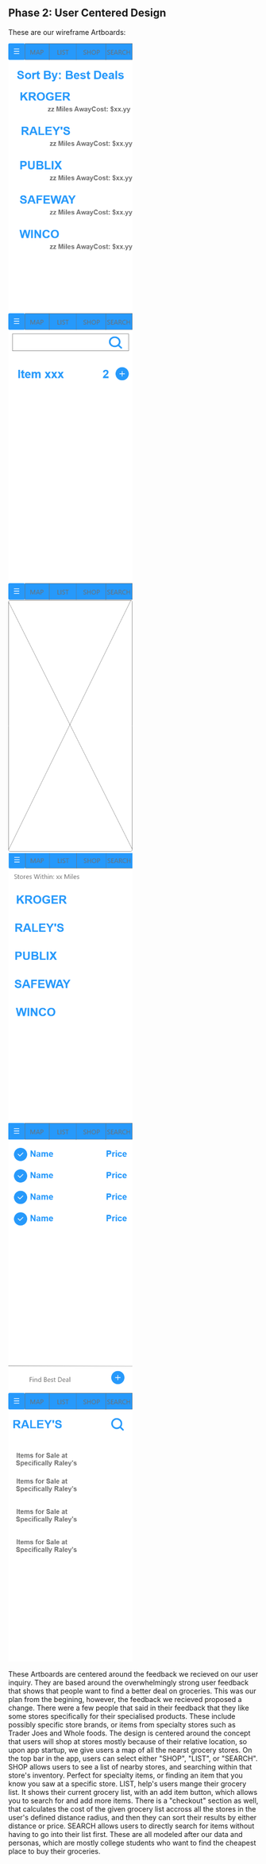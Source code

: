## Phase 2: User Centered Design

These are our wireframe Artboards:

<kbd>
  <a href="phase2/Deals%20List.png"><img src="phase2/Deals%20List.png" height="541" width="250"/></a>
</kbd>
<kbd>
  <img src="https://github.com/UsabilityEngineering/GroceryPals/blob/master/phase2/SEARCH.png" height="541" width="250"/>
</kbd>
<kbd>
  <img src="https://github.com/UsabilityEngineering/GroceryPals/blob/master/phase2/MAP%20PAGE.png" height="541" width="250"/>
</kbd>
<kbd>
  <img src="https://github.com/UsabilityEngineering/GroceryPals/blob/master/phase2/SHOPPER.png" height="541" width="250"/>
</kbd>
<kbd>
  <img src="https://github.com/UsabilityEngineering/GroceryPals/blob/master/phase2/SHOPPING%20LIST.png" height="541" width="250"/>
</kbd>
<kbd>
  <img src="https://github.com/UsabilityEngineering/GroceryPals/blob/master/phase2/SPECIFIC%20STORE.png" height="541" width="250"/>
</kbd>


These Artboards are centered around the feedback we recieved on our user inquiry. They are based around the overwhelmingly strong user feedback that shows that people want to find a better deal on groceries. This was our plan from the begining, however, the feedback we recieved proposed a change. There were a few people that said in their feedback that they like some stores specifically for their specialised products. These include possibly specific store brands, or items from specialty stores such as Trader Joes and Whole foods. The design is centered around the concept that users will shop at stores mostly because of their relative location, so upon app startup, we give users a map of all the nearst grocery stores. On the top bar in the app, users can select either "SHOP", "LIST", or "SEARCH". SHOP allows users to see a list of nearby stores, and searching within that store's inventory. Perfect for specialty items, or finding an item that you know you saw at a specific store. LIST, help's users mange their grocery list. It shows their current grocery list, with an add item button, which allows you to search for and add more items. There is a "checkout" section as well, that calculates the cost of the given grocery list accross all the stores in the user's defined distance radius, and then they can sort their results by either distance or price. SEARCH allows users to directly search for items without having to go into their list first. These are all modeled after our data and personas, which are mostly college students who want to find the cheapest place to buy their groceries.

